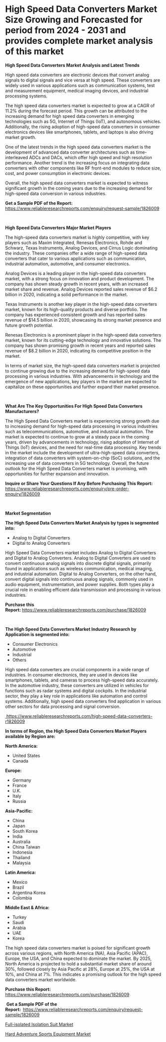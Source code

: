 <p><h1>High Speed Data Converters Market Size Growing and Forecasted for period from 2024 - 2031 and provides complete market analysis of this market</h1></p><p><strong>High Speed Data Converters Market Analysis and Latest Trends</strong></p>
<p><p>High speed data converters are electronic devices that convert analog signals to digital signals and vice versa at high speed. These converters are widely used in various applications such as communication systems, test and measurement equipment, medical imaging devices, and industrial processing systems.</p><p>The high speed data converters market is expected to grow at a CAGR of 11.2% during the forecast period. This growth can be attributed to the increasing demand for high speed data converters in emerging technologies such as 5G, Internet of Things (IoT), and autonomous vehicles. Additionally, the rising adoption of high-speed data converters in consumer electronics devices like smartphones, tablets, and laptops is also driving market growth.</p><p>One of the latest trends in the high speed data converters market is the development of advanced data converter architectures such as time-interleaved ADCs and DACs, which offer high speed and high resolution performance. Another trend is the increasing focus on integrating data converters with other components like RF front-end modules to reduce size, cost, and power consumption in electronic devices.</p><p>Overall, the high speed data converters market is expected to witness significant growth in the coming years due to the increasing demand for high-speed data conversion in various industries.</p></p>
<p><strong>Get a Sample PDF of the Report:&nbsp;</strong> <a href="https://www.reliableresearchreports.com/enquiry/request-sample/1826009">https://www.reliableresearchreports.com/enquiry/request-sample/1826009</a></p>
<p>&nbsp;</p>
<p><strong>High Speed Data Converters Major Market Players</strong></p>
<p><p>The high-speed data converters market is highly competitive, with key players such as Maxim Integrated, Renesas Electronics, Rohde and Schwarz, Texas Instruments, Analog Devices, and Cirrus Logic dominating the industry. These companies offer a wide range of high-speed data converters that cater to various applications such as communication, industrial automation, automotive, and consumer electronics.</p><p>Analog Devices is a leading player in the high-speed data converters market, with a strong focus on innovation and product development. The company has shown steady growth in recent years, with an increased market share and revenue. Analog Devices reported sales revenue of $6.2 billion in 2020, indicating a solid performance in the market.</p><p>Texas Instruments is another key player in the high-speed data converters market, known for its high-quality products and diverse portfolio. The company has experienced consistent growth and has reported sales revenue of $14.5 billion in 2020, showcasing its strong market presence and future growth potential.</p><p>Renesas Electronics is a prominent player in the high-speed data converters market, known for its cutting-edge technology and innovative solutions. The company has shown promising growth in recent years and reported sales revenue of $8.2 billion in 2020, indicating its competitive position in the market.</p><p>In terms of market size, the high-speed data converters market is projected to continue growing due to the increasing demand for high-speed data processing in various industries. With advancements in technology and the emergence of new applications, key players in the market are expected to capitalize on these opportunities and further expand their market presence.</p></p>
<p>&nbsp;</p>
<p><strong>What Are The Key Opportunities For High Speed Data Converters Manufacturers?</strong></p>
<p><p>The High Speed Data Converters market is experiencing strong growth due to increasing demand for high-speed data processing in various industries such as telecommunications, automotive, and industrial automation. The market is expected to continue to grow at a steady pace in the coming years, driven by advancements in technology, rising adoption of Internet of Things (IoT) devices, and the need for real-time data processing. Key trends in the market include the development of ultra-high-speed data converters, integration of data converters with system-on-chip (SoC) solutions, and the increasing use of data converters in 5G technology. Overall, the future outlook for the High Speed Data Converters market is promising, with opportunities for further expansion and innovation.</p></p>
<p><strong>Inquire or Share Your Questions If Any Before Purchasing This Report:</strong> <a href="https://www.reliableresearchreports.com/enquiry/pre-order-enquiry/1826009">https://www.reliableresearchreports.com/enquiry/pre-order-enquiry/1826009</a></p>
<p>&nbsp;</p>
<p><strong>Market Segmentation</strong></p>
<p><strong>The High Speed Data Converters Market Analysis by types is segmented into:</strong></p>
<p><ul><li>Analog to Digital Converters</li><li>Digital to Analog Converters</li></ul></p>
<p><p>High Speed Data Converters market includes Analog to Digital Converters and Digital to Analog Converters. Analog to Digital Converters are used to convert continuous analog signals into discrete digital signals, primarily found in applications such as wireless communication, medical imaging, and industrial automation. Digital to Analog Converters, on the other hand, convert digital signals into continuous analog signals, commonly used in audio equipment, instrumentation, and power supplies. Both types play a crucial role in enabling efficient data transmission and processing in various industries.</p></p>
<p><strong>Purchase this Report:&nbsp;</strong><a href="https://www.reliableresearchreports.com/purchase/1826009">https://www.reliableresearchreports.com/purchase/1826009</a></p>
<p>&nbsp;</p>
<p><strong>The High Speed Data Converters Market Industry Research by Application is segmented into:</strong></p>
<p><ul><li>Consumer Electronics</li><li>Automotive</li><li>Industrial</li><li>Others</li></ul></p>
<p><p>High speed data converters are crucial components in a wide range of industries. In consumer electronics, they are used in devices like smartphones, tablets, and cameras to process high-speed data accurately. In the automotive industry, these converters are utilized in vehicles for functions such as radar systems and digital cockpits. In the industrial sector, they play a key role in applications like automation and control systems. Additionally, high speed data converters find application in various other sectors for data processing and signal conversion.</p></p>
<p><a href="https://www.reliableresearchreports.com/high-speed-data-converters-r1826009">&nbsp;https://www.reliableresearchreports.com/high-speed-data-converters-r1826009</a></p>
<p><strong>In terms of Region, the High Speed Data Converters Market Players available by Region are:</strong></p>
<p>
    <p> <strong> North America: </strong>
        <ul>
            <li>United States</li>
            <li>Canada</li>
        </ul>
        </p> 
    <p> <strong> Europe: </strong>
        <ul>
            <li>Germany</li>
            <li>France</li>
            <li>U.K.</li>
            <li>Italy</li>
            <li>Russia</li>
        </ul>
        </p> 
    <p> <strong> Asia-Pacific: </strong>
        <ul>
            <li>China</li>
            <li>Japan</li>
            <li>South Korea</li>
            <li>India</li>
            <li>Australia</li>
            <li>China Taiwan</li>
            <li>Indonesia</li>
            <li>Thailand</li>
            <li>Malaysia</li>
        </ul>
        </p> 
    <p> <strong> Latin America: </strong>
        <ul>
            <li>Mexico</li>
            <li>Brazil</li>
            <li>Argentina Korea</li>
            <li>Colombia</li>
        </ul>
        </p> 
    <p> <strong> Middle East & Africa: </strong>
        <ul>
            <li>Turkey</li>
            <li>Saudi</li>
            <li>Arabia</li>
            <li>UAE</li>
            <li>Korea</li>
        </ul>
    </p>
    </p>
<p><p>The high speed data converters market is poised for significant growth across various regions, with North America (NA), Asia Pacific (APAC), Europe, the USA, and China expected to dominate the market. By 2025, North America is projected to hold a substantial market share of around 30%, followed closely by Asia Pacific at 28%, Europe at 25%, the USA at 10%, and China at 7%. This indicates a promising outlook for the high speed data converters market worldwide.</p></p>
<p><strong>Purchase this Report: </strong><a href="https://www.reliableresearchreports.com/purchase/1826009">https://www.reliableresearchreports.com/purchase/1826009</a></p>
<p>&nbsp;<strong>Get a Sample PDF of the Report:&nbsp;&nbsp;</strong><a href="https://www.reliableresearchreports.com/enquiry/request-sample/1826009">https://www.reliableresearchreports.com/enquiry/request-sample/1826009</a></p>
<p><strong></strong></p>
<p><p><a href="https://github.com/Hunterico88/Market-Research-Report-List-1/blob/main/full-isolated-isolation-suit-market.md">Full-isolated Isolation Suit Market</a></p><p><a href="https://github.com/zolotuy145/Market-Research-Report-List-1/blob/main/hard-adventure-sports-equipment-market.md">Hard Adventure Sports Equipment Market</a></p></p>